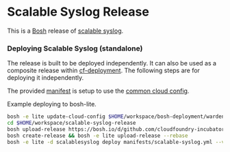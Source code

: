 # Scalable Syslog Release

This is a [Bosh](https://bosh.io) release of [scalable syslog](https://github.com/cloudfoundry-incubator/scalable-syslog).

### Deploying Scalable Syslog (standalone)

The release is built to be deployed independently. It can also be used as a composite release within [cf-deployment](https://github.com/cloudfoundry/cf-deployment). The following steps are for deploying it independently.

The provided [manifest]() is setup to use the [common cloud config](https://github.com/cloudfoundry/bosh-deployment/blob/master/warden/cloud-config.yml).

Example deploying to bosh-lite.

```bash
bosh -e lite update-cloud-config $HOME/workspace/bosh-deployment/warden/cloud-config.yml
cd $HOME/workspace/scalable-syslog-release
bosh upload-release https://bosh.io/d/github.com/cloudfoundry-incubator/consul-release
bosh create-release && bosh -e lite upload-release --rebase
bosh -e lite -d scalablesyslog deploy manifests/scalable-syslog.yml --vars-store=/tmp/bosh-lite-ss.yml
```
